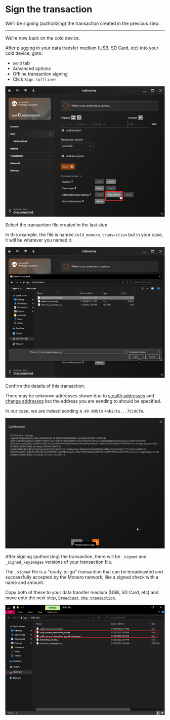 # Sign the transaction
We'll be signing (authorizing) the transaction created in the previous step.

---
We're now back on the cold device.

After plugging in your data transfer medium (USB, SD Card, etc) into your cold device, goto:
- `Send` tab
- Advanced options
- Offline transaction signing
- Click `Sign (offline)`

![image](../img/sign_the_transaction_1.jpg)

Select the transaction file created in the last step.

In this example, the file is named `cold_monero_transaction` but in your case, it will be whatever you named it.

![image](../img/sign_the_transaction_2.jpg)

Confirm the details of this transaction.

There may be unknown addresses shown due to [stealth addresses](https://www.getmonero.org/resources/moneropedia/stealthaddress.html) and [change addresses](https://www.getmonero.org/resources/moneropedia/change.html) but the address you are sending to should be specified.

In our case, we are indeed sending `0.49 XMR` to `44hinto...7Vi9CTW`.

![image](../img/sign_the_transaction_3.jpg)

After signing (authorizing) the transaction, there will be `_signed` and `_signed_keyImages` versions of your transaction file.

The `_signed` file is a "ready-to-go" transaction that can be broadcasted and successfully accepted by the Monero network, like a signed check with a name and amount.

Copy both of these to your data transfer medium (USB, SD Card, etc) and move onto the next step, [`Broadcast the transaction`](./broadcast_the_transaction.md).

![image](../img/sign_the_transaction_4.jpg)
